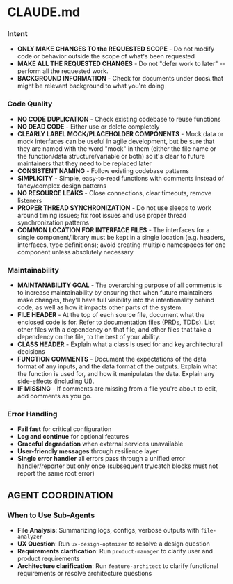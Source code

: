 # CLAUDE.md

### Intent
- **ONLY MAKE CHANGES TO the REQUESTED SCOPE** - Do not modify code or behavior outside the scope of what's been requested
- **MAKE ALL THE REQUESTED CHANGES** - Do not "defer work to later" -- perform all the requested work.
- **BACKGROUND INFORMATION** - Check for documents under docs\ that might be relevant background to what you're doing

### Code Quality
- **NO CODE DUPLICATION** - Check existing codebase to reuse functions
- **NO DEAD CODE** - Either use or delete completely
- **CLEARLY LABEL MOCK/PLACEHOLDER COMPONENTS** - Mock data or mock interfaces can be useful in agile development, but be sure that they are named with the word "mock" in them (either the file name or the function/data structure/variable or both) so it's clear to future maintainers that they need to be replaced later
- **CONSISTENT NAMING** - Follow existing codebase patterns
- **SIMPLICITY** - Simple, easy-to-read functions with comments instead of fancy/complex design patterns
- **NO RESOURCE LEAKS** - Close connections, clear timeouts, remove listeners
- **PROPER THREAD SYNCHRONIZATION** - Do not use sleeps to work around timing issues; fix root issues and use proper thread synchronization patterns
- **COMMON LOCATION FOR INTERFACE FILES** - The interfaces for a single component/library must be kept in a single location (e.g. headers, interfaces, type definitions); avoid creating multiple namespaces for one component unless absolutely necessary

### Maintainability
- **MAINTANABILITY GOAL** - The overarching purpose of all comments is to increase maintainability by ensuring that when future maintainers make changes, they'll have full visibility into the intentionality behind code, as well as how it impacts other parts of the system.
- **FILE HEADER** - At the top of each source file, document what the enclosed code is for. Refer to documentation files (PRDs, TDDs). List other files with a dependency on that file, and other files that take a dependency on the file, to the best of your ability.  
- **CLASS HEADER** - Explain what a class is used for and key architectural decisions
- **FUNCTION COMMENTS** - Document the expectations of the data format of any inputs, and the data format of the outputs. Explain what the function is used for, and how it manipulates the data. Explain any side-effects (including UI).  
- **IF MISSING** - If comments are missing from a file you're about to edit, add comments as you go.

### Error Handling
- **Fail fast** for critical configuration
- **Log and continue** for optional features
- **Graceful degradation** when external services unavailable
- **User-friendly messages** through resilience layer
- **Single error handler** all errors pass through a unified error handler/reporter but only once (subsequent try/catch blocks must not report the same root error)

## AGENT COORDINATION

### When to Use Sub-Agents
- **File Analysis**: Summarizing logs, configs, verbose outputs  with `file-analyzer`
- **UX Question**: Run `ux-design-optmizer` to resolve a design question
- **Requirements clarification**: Run `product-manager` to clarify user and product requirements
- **Architecture clarification**: Run `feature-architect` to clarify functional requirements or resolve architecture questions